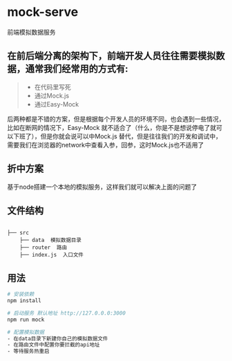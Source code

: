 # mock-serve
前端模拟数据服务


## 在前后端分离的架构下，前端开发人员往往需要模拟数据，通常我们经常用的方式有:
> * 在代码里写死
> * 通过Mock.js
> * 通过Easy-Mock


后两种都是不错的方案，但是根据每个开发人员的环境不同，也会遇到一些情况，比如在断网的情况下，Easy-Mock 就不适合了（什么，你是不是想说停电了就可以下班了），但是你就会说可以中Mock.js 替代，但是往往我们的开发和调试中，需要我们在浏览器的network中查看入参，回参，这时Mock.js也不适用了

## 折中方案
基于node搭建一个本地的模拟服务，这样我们就可以解决上面的问题了

## 文件结构
```shell

├── src
    ├── data  模拟数据目录
    ├── router  路由
    ├── index.js  入口文件

```

## 用法

``` bash
# 安装依赖
npm install

# 启动服务 默认地址 http://127.0.0.0:3000
npm run mock

# 配置模拟数据
- 在data目录下新建你自己的模拟数据文件
- 在路由文件中配置你要拦截的api地址
- 等待服务热重启
```
